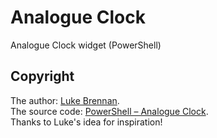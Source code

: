 # Analogue Clock
Analogue Clock widget (PowerShell)

## Copyright
The author: [Luke Brennan](https://social.technet.microsoft.com/profile/LukeBrennan).  
The source code: [PowerShell – Analogue Clock](https://blogs.technet.microsoft.com/lukeb/2015/09/09/powershell-analogue-clock/).  
Thanks to Luke's idea for inspiration!
